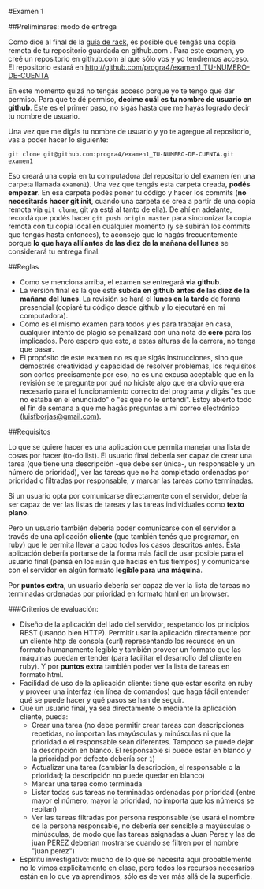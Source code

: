 #Examen 1

##Preliminares: modo de entrega

Como dice al final de la [guía de rack](http://progra4.heroku.com/ruby_http.html), es posible que tengás una copia remota de tu repositorio guardada en github.com . Para este examen, yo creé un repositorio en github.com al que sólo vos y yo tendremos acceso. El repositorio estará en <http://github.com/progra4/examen1_TU-NUMERO-DE-CUENTA>

En este momento quizá no tengás acceso porque yo te tengo que dar permiso. Para que te dé permiso, __decime cuál es tu nombre de usuario en github__. Este es el primer paso, no sigás hasta que me hayás logrado decir tu nombre de usuario.

Una vez que me digás tu nombre de usuario y yo te agregue al repositorio, vas a poder hacer lo siguiente:

	git clone git@github.com:progra4/examen1_TU-NUMERO-DE-CUENTA.git examen1
	
Eso creará una copia en tu computadora del repositorio del examen (en una carpeta llamada `examen1`). Una vez que tengás esta carpeta creada, __podés empezar__. En esa carpeta podés poner tu código y hacer los commits (__no necesitarás hacer git init__, cuando una carpeta se crea a partir de una copia remota via `git clone`, git ya está al tanto de ella). De ahí en adelante, recordá que podés hacer `git push origin master` para sincronizar la copia remota con tu copia local en cualquier momento (y se subirán los commits que tengás hasta entonces), te aconsejo que lo hagás frecuentemente porque __lo que haya allí antes de las diez de la mañana del lunes__ se considerará tu entrega final.


##Reglas

* Como se menciona arriba, el examen se entregará __via github__.
* La versión final es la que esté __subida en github antes de las diez de la mañana del lunes__. La revisión se hará el __lunes en la tarde__ de forma presencial (copiaré tu código desde github y lo ejecutaré en mi computadora).
* Como es el mismo examen para todos y es para trabajar en casa, cualquier intento de plagio se penalizará con una nota de __cero__ para los implicados. Pero espero que esto, a estas alturas de la carrera, no tenga que pasar.
* El propósito de este examen no es que sigás instrucciones, sino que demostrés creatividad y capacidad de resolver problemas, los requisitos son cortos precisamente por eso, no es una excusa aceptable que en la revisión se te pregunte por qué no hiciste algo que era obvio que era necesario para el funcionamiento correcto del programa y digás "es que no estaba en el enunciado" o "es que no le entendí". Estoy abierto todo el fin de semana a que me hagás preguntas a mi correo electrónico (luisfborjas@gmail.com).


##Requisitos

Lo que se quiere hacer es una aplicación que permita manejar una lista de cosas por hacer (to-do list). El usuario final debería ser capaz de crear una tarea (que tiene una descripción -que debe ser única-, un responsable y un número de prioridad), ver las tareas que no ha completado ordenadas por prioridad o filtradas por responsable, y marcar las tareas como terminadas.

Si un usuario opta por comunicarse directamente con el servidor, debería ser capaz de ver las listas de tareas y las tareas individuales como __texto plano__.

Pero un usuario también debería poder comunicarse con el servidor a través de una aplicación __cliente__ (que también tenés que programar, en ruby) que le permita llevar a cabo todos los casos descritos antes. Esta aplicación debería portarse de la forma más fácil de usar posible para el usuario final (pensá en los `main` que hacías en tus tiempos) y comunicarse con el servidor en algún formato __legible para una máquina__.

Por __puntos extra__, un usuario debería ser capaz de ver la lista de tareas no terminadas ordenadas por prioridad en formato html en un browser.


###Criterios de evaluación:

* Diseño de la aplicación del lado del servidor, respetando los principios REST (usando bien HTTP). Permitir usar la aplicación directamente por un cliente http de consola (curl) representando los recursos en un formato humanamente legible y también proveer un formato que las máquinas puedan entender (para facilitar el desarrollo del cliente en ruby). Y por __puntos extra__ también poder ver la lista de tareas en formato html.
*  Facilidad de uso de la aplicación cliente: tiene que estar escrita en ruby y proveer una interfaz (en línea de comandos) que haga fácil entender qué se puede hacer y qué pasos se han de seguir.
* Que un usuario final, ya sea directamente o mediante la aplicación cliente, pueda:
	* Crear una tarea (no debe permitir crear tareas con descripciones repetidas, no importan las mayúsculas y minúsculas ni que la prioridad o el responsable sean diferentes. Tampoco se puede dejar la descripción en blanco. El responsable sí puede estar en blanco y la prioridad por defecto debería ser `1`)
	* Actualizar una tarea (cambiar la descripción, el responsable o la prioridad; la descripción no puede quedar en blanco)
	* Marcar una tarea como terminada
	* Listar todas sus tareas no terminadas ordenadas por prioridad (entre mayor el número, mayor la prioridad, no importa que los números se repitan)
	* Ver las tareas filtradas por persona responsable (se usará el nombre de la persona responsable, no debería ser sensible a mayúsculas o minúsculas, de modo que las tareas asignadas a Juan Perez y las de juan PEREZ deberían mostrarse cuando se filtren por el nombre "juan perez")
* Espíritu investigativo: mucho de lo que se necesita aquí probablemente no lo vimos explícitamente en clase, pero todos los recursos necesarios están en lo que ya aprendimos, sólo es de ver más allá de la superficie.





